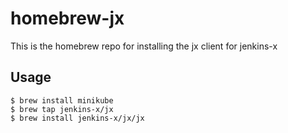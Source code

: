 # homebrew-jx
This is the homebrew repo for installing the jx client for jenkins-x

## Usage

```
$ brew install minikube
$ brew tap jenkins-x/jx
$ brew install jenkins-x/jx/jx
```

